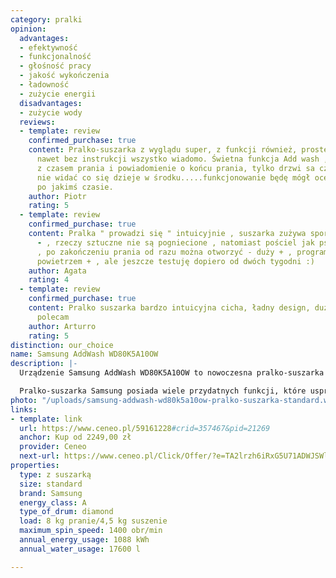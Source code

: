 ```yaml
---
category: pralki
opinion:
  advantages:
  - efektywność
  - funkcjonalność
  - głośność pracy
  - jakość wykończenia
  - ładowność
  - zużycie energii
  disadvantages:
  - zużycie wody
  reviews:
  - template: review
    confirmed_purchase: true
    content: Pralko-suszarka z wyglądu super, z funkcji również, proste nastawianie,
      nawet bez instrukcji wszystko wiadomo. Świetna funkcja Add wash , wyswietlacz
      z czasem prania i powiadomienie o końcu prania, tylko drzwi sa czarne i nic
      nie widać co się dzieje w środku.....funkcjonowanie będę mógł ocenić dopiero
      po jakimś czasie.
    author: Piotr
    rating: 5
  - template: review
    confirmed_purchase: true
    content: Pralka " prowadzi się " intuicyjnie , suszarka zużywa sporo wody do chłodzenia
      - , rzeczy sztuczne nie są pogniecione , natomiast pościel jak psu z gardła
      , po zakończeniu prania od razu można otworzyć - duży + , program odświeżania
      powietrzem + , ale jeszcze testuję dopiero od dwóch tygodni :)
    author: Agata
    rating: 4
  - template: review
    confirmed_purchase: true
    content: Pralko suszarka bardzo intuicyjna cicha, ładny design, duża pojemność,
      polecam
    author: Arturro
    rating: 5
distinction: our_choice
name: Samsung AddWash WD80K5A10OW
description: |-
  Urządzenie Samsung AddWash WD80K5A10OW to nowoczesna pralko-suszarka wyposażona w technologię Eco Bubble. Dzięki temu pranie można nastawić nawet w niskich temperaturach. Skuteczność pralki jest wspierana przez dodatkowy program służący do wstępnego zmiękczania ubrań. Takie rozwiązanie sprawia, że pranie jest jeszcze bardziej efektywne.

  Pralko-suszarka Samsung posiada wiele przydatnych funkcji, które usprawniają użytkowanie urządzenia. Ciekawą opcją jest AirWash - funkcja odświeżania ubrań za pomocą gorącego powietrza. W ten sposób można szybko zdezynfekować ubrania i przygotować je do ponownego użytku. Producent oferuje 10-letnią gwarancję na silnik. W razie awarii można skontaktować się z serwisem, który naprawi pralkę. Drobne usterki można rozwiązać w szybki i łatwy sposób za pomocą aplikacji w telefonie. Na uwagę w tym modelu zasługuje także bęben - wzór w kształcie diamentu stanowi skuteczną ochronę dla tkanin. Pralko-suszarka posiada opcję samoczyszczenia bez dodatku środków czyszczących, co również jest ogromną zaletą urządzenia.
photo: "/uploads/samsung-addwash-wd80k5a10ow-pralko-suszarka-standard.webp"
links:
- template: link
  url: https://www.ceneo.pl/59161228#crid=357467&pid=21269
  anchor: Kup od 2249,00 zł
  provider: Ceneo
  next-url: https://www.ceneo.pl/Click/Offer/?e=TA2lrzh6iRxG5U71ADWJSWlGyvc-j1b8WakxfTj76fkaSNWHcf_ejSByG-V9mElvyl5gZCAIGYe-TJo8YFu0K17-hvcethFE59hczRe2YA386fCAW2gapVPhoe5b9NfHo8d94ts6wH5PWQ-acV1Ewi-XioFTckZZFhiq_f-6ZE81KxmJHxTMCqchgDlrz8goQQ3haMLWfJnDDdIDeZbtZqvfHr48rab6_HJ9VYZLDoT1YZHFCozw-GzMqGWHqNKVEyObVHwvqQwm9h3LzNjBNOHnZvIpy5ULXTNAXvNovWnzuWPq9gkJg0Wk0WAKReLmZ6r0VNDFn4OlUEzCWQUN3Ss9T5p9ThoC_8XlaH9_qSOlUEzCWQUN3aVQTMJZBQ3dl33YKZJlOSp7M4C08mdmJs0B1U-kWz9_XE4yZO9DWcAhRTLQXbHdQ_5TeMu5WgGasw8zvyN2KE3yFeITRLSHrVLQsVfmykDHALFiF4QuzcXYEy4tngaHtRPEXGcHBHl_&a=2&rc=notset
properties:
  type: z suszarką
  size: standard
  brand: Samsung
  energy_class: A
  type_of_drum: diamond
  load: 8 kg pranie/4,5 kg suszenie
  maximum_spin_speed: 1400 obr/min
  annual_energy_usage: 1088 kWh
  annual_water_usage: 17600 l

---
```

